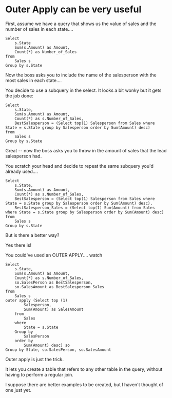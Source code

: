 ﻿# Outer Apply can be very useful

First, assume we have a query that shows us the value of sales and the number of sales in each state....

	Select
		s.State
		Sum(s.Amount) as Amount,
		Count(*) as Number_of_Sales
	from
		Sales s
	Group by s.State


Now the boss asks you to include the name of the salesperson with the most sales in each state....

You decide to use a subquery in the select. It looks a bit wonky but it gets the job done:

	Select
		s.State,
		Sum(s.Amount) as Amount,
		Count(*) as s.Number_of_Sales,
		BestSalesperson = (Select top(1) Salesperson from Sales where State = s.State group by Salesperson order by Sum(Amount) desc)
	from
		Sales s
	Group by s.State


Great -- now the boss asks you to throw in the amount of sales that the lead salesperson had.

You scratch your head and decide to repeat the same subquery you'd already used....


	Select
		s.State,
		Sum(s.Amount) as Amount,
		Count(*) as s.Number_of_Sales,
		BestSalesperson = (Select top(1) Salesperson from Sales where State = s.State group by Salesperson order by Sum(Amount) desc),
	    BestSalesperson_Sales = (Select top(1) Sum(Amount) from Sales where State = s.State group by Salesperson order by Sum(Amount) desc)
	from
		Sales s
	Group by s.State

But is there a better way?

Yes there is!

You could've used an OUTER APPLY.... watch

	Select
		s.State,
		Sum(s.Amount) as Amount,
		Count(*) as s.Number_of_Sales,
		so.SalesPerson as BestSalesperson,
	    so.SalesAmount as BestSalesperson_Sales
	from
		Sales s
	outer apply (Select top (1)
			Salesperson,
			Sum(Amount) as SalesAmount
		from
			Sales
		where
			State = s.State
		Group by
			SalesPerson
		order by
			Sum(Amount) desc) so
	Group by State, so.SalesPerson, so.SalesAmount


Outer apply is just the trick.

It lets you create a table that refers to any other table in the query, without having to perform a regular join.

I suppose there are better examples to be created, but I haven't thought of one just yet.